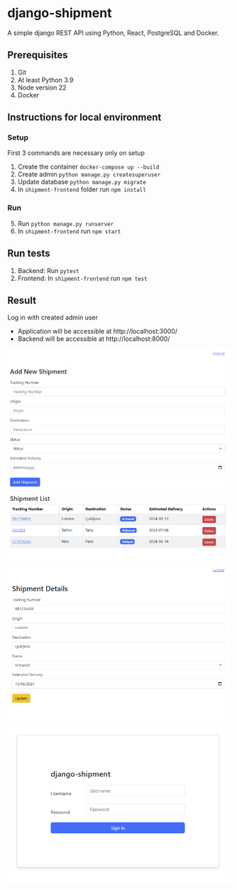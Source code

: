 # django-shipment

A simple django REST API using Python, React, PostgreSQL and Docker.

## Prerequisites

1. Git
2. At least Python 3.9
3. Node version 22
4. Docker

## Instructions for local environment

### Setup

First 3 commands are necessary only on setup

1. Create the container ``docker-compose up --build``
2. Create admin ``python manage.py createsuperuser``
3. Update database ``python manage.py migrate``
4. In ``shipment-frontend`` folder run ``npm install``

### Run

5. Run ``python manage.py runserver``
6. In ``shipment-frontend`` run ``npm start``

## Run tests

1. Backend: Run ``pytest``
2. Frontend: In ``shipment-frontend`` run ``npm test``

## Result

Log in with created admin user

* Application will be accessible at http://localhost:3000/
* Backend will be accessible at http://localhost:8000/

![Shipment list](image-1.png "Shipment list")
![Shipment details](image-2.png "Shipment details")
![Sign-in](image-3.png "Sign-in")
